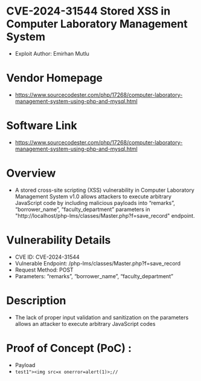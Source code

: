 
# CVE-2024-31544 Stored XSS in Computer Laboratory Management System
+ Exploit Author: Emirhan Mutlu
# Vendor Homepage
+ https://www.sourcecodester.com/php/17268/computer-laboratory-management-system-using-php-and-mysql.html
# Software Link
+ https://www.sourcecodester.com/php/17268/computer-laboratory-management-system-using-php-and-mysql.html
# Overview
+ A stored cross-site scripting (XSS) vulnerability in Computer Laboratory Management System v1.0 allows attackers to execute arbitrary JavaScript code by including malicious payloads into “remarks”, “borrower_name”, “faculty_department” parameters in "http://localhost/php-lms/classes/Master.php?f=save_record" endpoint.
# Vulnerability Details
+ CVE ID: CVE-2024-31544
+ Vulnerable Endpoint: /php-lms/classes/Master.php?f=save_record
+ Request Method: POST
+ Parameters: “remarks”, “borrower_name”, “faculty_department”
# Description
+ The lack of proper input validation and sanitization on the parameters allows an attacker to execute arbitrary JavaScript codes

# Proof of Concept (PoC) : 
+ Payload
+ `test1"><img src=x onerror=alert(1)>;//`
